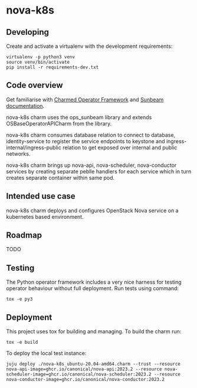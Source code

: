 # nova-k8s

## Developing

Create and activate a virtualenv with the development requirements:

    virtualenv -p python3 venv
    source venv/bin/activate
    pip install -r requirements-dev.txt

## Code overview

Get familiarise with [Charmed Operator Framework](https://juju.is/docs/sdk)
and [Sunbeam documentation](sunbeam-docs).

nova-k8s charm uses the ops\_sunbeam library and extends
OSBaseOperatorAPICharm from the library.

nova-k8s charm consumes database relation to connect to database,
identity-service to register the service endpoints to keystone
and ingress-internal/ingress-public relation to get exposed over
internal and public networks.

nova-k8s charm brings up nova-api, nova-scheduler, nova-conductor
services by creating separate peblle handlers for each service which
in turn creates separate container within same pod.

## Intended use case

nova-k8s charm deploys and configures OpenStack Nova service
on a kubernetes based environment.

## Roadmap

TODO

## Testing

The Python operator framework includes a very nice harness for testing
operator behaviour without full deployment. Run tests using command:

    tox -e py3

## Deployment

This project uses tox for building and managing. To build the charm
run:

    tox -e build

To deploy the local test instance:

    juju deploy ./nova-k8s_ubuntu-20.04-amd64.charm --trust --resource nova-api-image=ghcr.io/canonical/nova-api:2023.2 --resource nova-scheduler-image=ghcr.io/canonical/nova-scheduler:2023.2 --resource nova-conductor-image=ghcr.io/canonical/nova-conductor:2023.2

<!-- LINKS -->

[sunbeam-docs]: https://opendev.org/openstack/charm-ops-sunbeam/src/branch/main/README.rst

